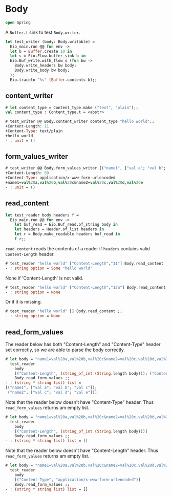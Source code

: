 # Body 

```ocaml
open Spring 
```

A `Buffer.t` sink to test `Body.writer`.

```ocaml
let test_writer (body: Body.writable) =
  Eio_main.run @@ fun env ->
  let b = Buffer.create 10 in
  let s = Eio.Flow.buffer_sink b in
  Eio.Buf_write.with_flow s (fun bw ->
    Body.write_headers bw body;
    Body.write_body bw body;
  );
  Eio.traceln "%s" (Buffer.contents b);;
```

## content_writer

```ocaml
# let content_type = Content_type.make ("text", "plain");;
val content_type : Content_type.t = <abstr>

# test_writer @@ Body.content_writer content_type "hello world";;
+Content-Length: 11
+Content-Type: text/plain
+hello world
- : unit = ()
```

## form_values_writer

```ocaml
# test_writer @@ Body.form_values_writer [("name1", ["val a"; "val b"; "val c"]); ("name2", ["val c"; "val d"; "val e"])] ;;
+Content-Length: 59
+Content-Type: application/x-www-form-urlencoded
+name1=val%20a,val%20b,val%20c&name2=val%20c,val%20d,val%20e
- : unit = ()
```

## read_content

```ocaml
let test_reader body headers f =
  Eio_main.run @@ fun env ->
    let buf_read = Eio.Buf_read.of_string body in
    let headers = Header.of_list headers in
    let r = Body.make_readable headers buf_read in
    f r;;
```

`read_content` reads the contents of a reader if `headers` contains valid `Content-Length` header.

```ocaml
# test_reader "hello world" ["Content-Length","11"] Body.read_content ;;
- : string option = Some "hello world"
```

None if 'Content-Length' is not valid.

```ocaml
# test_reader "hello world" ["Content-Length","12a"] Body.read_content ;;
- : string option = None
```

Or if it is missing.

```ocaml
# test_reader "hello world" [] Body.read_content ;;
- : string option = None
```

## read_form_values 

The reader below has both "Content-Length" and "Content-Type" header set correctly, so we are able
to parse the body correctly.

```ocaml
# let body = "name1=val%20a,val%20b,val%20c&name2=val%20c,val%20d,val%20e" in
  test_reader
    body
    [("Content-Length", (string_of_int (String.length body))); ("Content-Type", "application/x-www-form-urlencoded")]
    Body.read_form_values ;;
- : (string * string list) list =
[("name1", ["val a"; "val b"; "val c"]);
 ("name2", ["val c"; "val d"; "val e"])]
```

Note that the reader below doesn't have "Content-Type" header. Thus `read_form_values` returns am empty list.

```ocaml
# let body = "name1=val%20a,val%20b,val%20c&name2=val%20c,val%20d,val%20e" in
  test_reader
    body
    [("Content-Length", (string_of_int (String.length body)))]
    Body.read_form_values ;;
- : (string * string list) list = []
```

Note that the reader below doesn't have "Content-Length" header. Thus `read_form_values` returns am empty list.

```ocaml
# let body = "name1=val%20a,val%20b,val%20c&name2=val%20c,val%20d,val%20e" in
  test_reader
    body
    [("Content-Type", "application/x-www-form-urlencoded")]
    Body.read_form_values ;;
- : (string * string list) list = []
```
